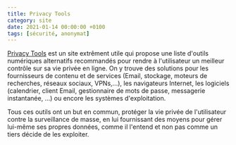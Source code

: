 ```yaml
---
title: Privacy Tools
category: site
date: 2021-01-14 00:00:00 +0100
tags: [sécurité, anonymat]
---
```

[Privacy Tools](https://www.privacytools.io/) est un site extrêment utile qui propose une liste d'outils numériques alternatifs recommandés pour rendre à l'utilisateur un meilleur contrôle sur sa vie privée en ligne. On y trouve des solutions pour les fournisseurs de contenu et de services (Email, stockage, moteurs de recherches, réseaux sociaux, VPNs,...), les navigateurs Internet, les logiciels (calendrier, client Email, gestionnaire de mots de passe, messagerie instantanée, ...) ou encore les systèmes d'exploitation.

Tous ces outils ont un but en commun, protéger la vie privée de l'utilisateur contre la surveillance de masse, en lui fournissant des moyens pour gérer lui-même ses propres données, comme il l'entend et non pas comme un tiers décide de les exploiter.
